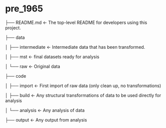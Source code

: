 # pre_1965


├── README.md          <- The top-level README for developers using this project.

├── data

│   ├── intermediate   <- Intermediate data that has been transformed.

│   ├── mst            <- final datasets ready for analysis

│   └── raw            <- Original data 

├── code

│   ├── import         <- First import of raw data (only clean up, no transformations)

│   ├── build          <- Any structural transformations of data to be used directly for analysis

│   └── analysis       <- Any analysis of data

├── output             <- Any output from analysis

